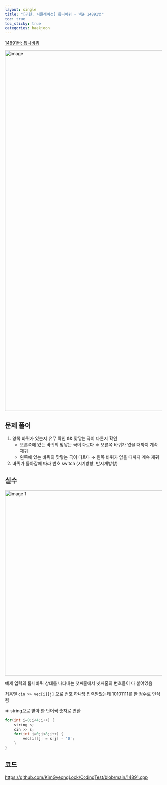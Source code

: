 ```yaml
---
layout: single
title: "[구현, 시뮬레이션] 톱니바퀴 - 백준 14891번"
toc: true
toc_sticky: true
categories: baekjoon
---
```


[14891번: 톱니바퀴](https://www.acmicpc.net/problem/14891)

<img width="1156" alt="image" src="https://github.com/user-attachments/assets/62876850-28ac-4faa-8a55-265b94915c5a">

## 문제 풀이

1. 양쪽 바퀴가 있는지 유무 확인 && 맞닿는 극이 다른지 확인
    - 오른쪽에 있는 바퀴의 맞닿는 극이 다르다 ⇒ 오른쪽 바퀴가 없을 때까지 계속 재귀
    - 왼쪽에 있는 바퀴의 맞닿는 극이 다르다 ⇒ 왼쪽 바퀴가 없을 때까지 계속 재귀
2. 바퀴가 돌아감에 따라 번호 switch (시계방향, 반시계방향)

## 실수

<img width="594" alt="image 1" src="https://github.com/user-attachments/assets/fb9ec3c2-9925-4d20-8679-dc6b4a661935">

예제 입력의 톱니바퀴 상태를 나타내는 첫째줄에서 넷째줄의 번호들이 다 붙어있음

처음엔 `cin >> vec[i][j]` 으로 번호 하나당 입력받았는데 10101111를 한 정수로 인식됨

⇒ string으로 받아 한 단어씩 숫자로 변환

```cpp
for(int i=0;i<4;i++) {
    string s;
    cin >> s;
    for(int j=0;j<8;j++) {
        vec[i][j] = s[j] - '0';
    }
}
```

## 코드

<https://github.com/KimGyeongLock/CodingTest/blob/main/14891.cpp>
